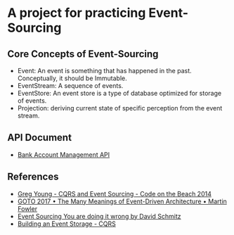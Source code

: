 # A project for practicing Event-Sourcing

## Core Concepts of Event-Sourcing

* Event: An event is something that has happened in the past. Conceptually, it should be Immutable.
* EventStream: A sequence of events.
* EventStore: An event store is a type of database optimized for storage of events.
* Projection: deriving current state of specific perception from the event stream.

## API Document
- [Bank Account Management API](https://github.com/EddieChoCho/event-sourcing-account-management/blob/master/Endpoints.md)

## References

- [Greg Young - CQRS and Event Sourcing - Code on the Beach 2014](https://youtu.be/JHGkaShoyNs)
- [GOTO 2017 • The Many Meanings of Event-Driven Architecture • Martin Fowler](https://youtu.be/STKCRSUsyP0)
- [Event Sourcing You are doing it wrong by David Schmitz](https://youtu.be/GzrZworHpIk)
- [Building an Event Storage - CQRS ](https://cqrs.wordpress.com/documents/building-event-storage/)
